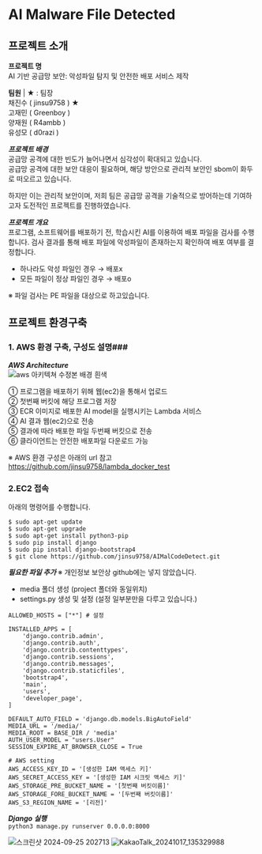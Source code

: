 # AI Malware File Detected
## 프로젝트 소개 ##
**프로젝트 명**  
AI 기반 공급망 보안: 악성파일 탐지 및 안전한 배포 서비스 제작

**팀원** | ★ : 팀장  
채진수 ( jinsu9758 ) ★   
고재민 ( Greenboy )  
양재원 ( R4ambb )  
유성모 ( d0razi ) 

***프로젝트 배경***  
공급망 공격에 대한 빈도가 늘어나면서 심각성이 확대되고 있습니다.  
공급망 공격에 대한 보안 대응이 필요하며, 해당 방안으로 관리적 보안인 sbom이 화두로 떠오르고 있습니다.

하지만 이는 관리적 보안이며, 저희 팀은 공급망 공격을 기술적으로 방어하는데 기여하고자 도전적인 프로젝트를 진행하였습니다.

***프로젝트 개요***  
프로그램, 소프트웨어를 배포하기 전, 학습시킨 AI를 이용하여 배포 파일을 검사를 수행합니다. 검사 결과를 통해 배포 파일에 악성파일이 존재하는지 확인하여 배포 여부를 결정합니다.

- 하나라도 악성 파일인 경우 → 배포x
- 모든 파일이 정상 파일인 경우 → 배포o  

※ 파일 검사는 PE 파일을 대상으로 하고있습니다.

## 프로젝트 환경구축 ##
### 1. AWS 환경 구축, 구성도 설명###
***AWS Architecture***  
![aws 아키텍쳐 수정본 배경 흰색](https://github.com/user-attachments/assets/3c1bc4df-3a17-451e-a259-3fd4df511420)

① 프로그램을 배포하기 위해 웹(ec2)을 통해서 업로드  
② 첫번째 버킷에 해당 프로그램 저장  
③ ECR 이미지로 배포한 AI model을 실행시키는 Lambda 서비스  
④ AI 결과 웹(ec2)으로 전송  
⑤ 결과에 따라 배포한 파일 두번째 버킷으로 전송  
⑥ 클라이언트는 안전한 배포파일 다운로드 가능

※ AWS 환경 구성은 아래의 url 참고  
https://github.com/jinsu9758/lambda_docker_test


### 2.EC2 접속 ###
아래의 명령어를 수행합니다.
```
$ sudo apt-get update
$ sudo apt-get upgrade
$ sudo apt-get install python3-pip
$ sudo pip install django
$ sudo pip install django-bootstrap4
$ git clone https://github.com/jinsu9758/AIMalCodeDetect.git
```

***필요한 파일 추가***
※ 개인정보 보안상 github에는 넣지 않았습니다.
- media 폴더 생성 (project 폴더와 동일위치)
- settings.py 생성 및 설정 (설정 일부분만을 다루고 있습니다.)
```
ALLOWED_HOSTS = ["*"] # 설정

INSTALLED_APPS = [
    'django.contrib.admin',
    'django.contrib.auth',
    'django.contrib.contenttypes',
    'django.contrib.sessions',
    'django.contrib.messages',
    'django.contrib.staticfiles',
    'bootstrap4',
    'main',
    'users',
    'developer_page',
]

DEFAULT_AUTO_FIELD = 'django.db.models.BigAutoField'
MEDIA_URL = '/media/'
MEDIA_ROOT = BASE_DIR / 'media'
AUTH_USER_MODEL = "users.User"
SESSION_EXPIRE_AT_BROWSER_CLOSE = True

# AWS setting
AWS_ACCESS_KEY_ID = '[생성한 IAM 액세스 키]'
AWS_SECRET_ACCESS_KEY = '[생성한 IAM 시크릿 액세스 키]'
AWS_STORAGE_PRE_BUCKET_NAME = '[첫번째 버킷이름]'
AWS_STORAGE_FORE_BUCKET_NAME = '[두번째 버킷이름]'
AWS_S3_REGION_NAME = '[리전]'

```
***Django 실행***  
`python3 manage.py runserver 0.0.0.0:8000`


![스크린샷 2024-09-25 202713](https://github.com/user-attachments/assets/1584ae2f-81e3-44de-8add-ddf2eacc1156)
![KakaoTalk_20241017_135329988](https://github.com/user-attachments/assets/86dc1e7d-5893-4322-a9de-19b5e9ff7513)
